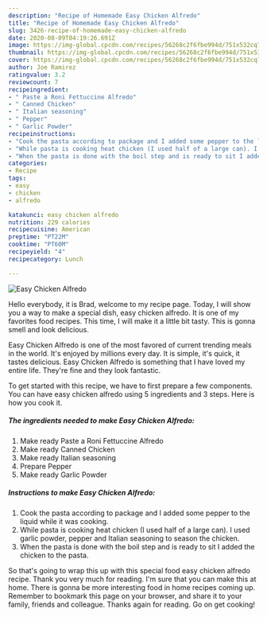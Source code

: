 ```yaml
---
description: "Recipe of Homemade Easy Chicken Alfredo"
title: "Recipe of Homemade Easy Chicken Alfredo"
slug: 3426-recipe-of-homemade-easy-chicken-alfredo
date: 2020-08-09T04:19:26.691Z
image: https://img-global.cpcdn.com/recipes/56268c2f6fbe994d/751x532cq70/easy-chicken-alfredo-recipe-main-photo.jpg
thumbnail: https://img-global.cpcdn.com/recipes/56268c2f6fbe994d/751x532cq70/easy-chicken-alfredo-recipe-main-photo.jpg
cover: https://img-global.cpcdn.com/recipes/56268c2f6fbe994d/751x532cq70/easy-chicken-alfredo-recipe-main-photo.jpg
author: Joe Ramirez
ratingvalue: 3.2
reviewcount: 7
recipeingredient:
- " Paste a Roni Fettuccine Alfredo"
- " Canned Chicken"
- " Italian seasoning"
- " Pepper"
- " Garlic Powder"
recipeinstructions:
- "Cook the pasta according to package and I added some pepper to the liquid while it was cooking."
- "While pasta is cooking heat chicken (I used half of a large can). I used garlic powder, pepper and Italian seasoning to season the chicken."
- "When the pasta is done with the boil step and is ready to sit I added the chicken to the pasta."
categories:
- Recipe
tags:
- easy
- chicken
- alfredo

katakunci: easy chicken alfredo 
nutrition: 229 calories
recipecuisine: American
preptime: "PT22M"
cooktime: "PT60M"
recipeyield: "4"
recipecategory: Lunch

---
```



![Easy Chicken Alfredo](https://img-global.cpcdn.com/recipes/56268c2f6fbe994d/751x532cq70/easy-chicken-alfredo-recipe-main-photo.jpg)

Hello everybody, it is Brad, welcome to my recipe page. Today, I will show you a way to make a special dish, easy chicken alfredo. It is one of my favorites food recipes. This time, I will make it a little bit tasty. This is gonna smell and look delicious.



Easy Chicken Alfredo is one of the most favored of current trending meals in the world. It's enjoyed by millions every day. It is simple, it's quick, it tastes delicious. Easy Chicken Alfredo is something that I have loved my entire life. They're fine and they look fantastic.


To get started with this recipe, we have to first prepare a few components. You can have easy chicken alfredo using 5 ingredients and 3 steps. Here is how you cook it.

<!--inarticleads1-->

##### The ingredients needed to make Easy Chicken Alfredo:

1. Make ready  Paste a Roni Fettuccine Alfredo
1. Make ready  Canned Chicken
1. Make ready  Italian seasoning
1. Prepare  Pepper
1. Make ready  Garlic Powder




<!--inarticleads2-->

##### Instructions to make Easy Chicken Alfredo:

1. Cook the pasta according to package and I added some pepper to the liquid while it was cooking.
1. While pasta is cooking heat chicken (I used half of a large can). I used garlic powder, pepper and Italian seasoning to season the chicken.
1. When the pasta is done with the boil step and is ready to sit I added the chicken to the pasta.




So that's going to wrap this up with this special food easy chicken alfredo recipe. Thank you very much for reading. I'm sure that you can make this at home. There is gonna be more interesting food in home recipes coming up. Remember to bookmark this page on your browser, and share it to your family, friends and colleague. Thanks again for reading. Go on get cooking!
